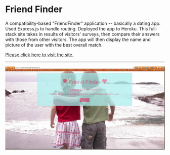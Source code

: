 # Friend Finder

A compatibility-based "FriendFinder" application -- basically a dating app. Used Express.js to handle routing. Deployed the app to Heroku.
This full-stack site takes in results of visitors' surveys, then compare their answers with those from other visitors. 
The app will then display the name and picture of the user with the best overall match.

[Please click here to visit the site.](https://secret-waters-42797.herokuapp.com/)

***

![Friend Finder](friendFinder.PNG)
